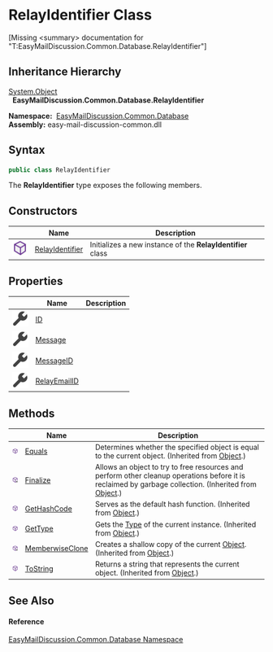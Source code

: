 RelayIdentifier Class
=====================

[Missing &lt;summary> documentation for "T:EasyMailDiscussion.Common.Database.RelayIdentifier"]



Inheritance Hierarchy
---------------------
[System.Object][1]  
  **EasyMailDiscussion.Common.Database.RelayIdentifier**  

  **Namespace:**  [EasyMailDiscussion.Common.Database][2]  
  **Assembly:** easy-mail-discussion-common.dll

Syntax
------

```csharp
public class RelayIdentifier
```

The **RelayIdentifier** type exposes the following members.


Constructors
------------

|                  | Name                 | Description                                                 |
| ---------------- | -------------------- | ----------------------------------------------------------- |
| ![Public method] | [RelayIdentifier][3] | Initializes a new instance of the **RelayIdentifier** class |


Properties
----------

|                    | Name              | Description |
| ------------------ | ----------------- | ----------- |
| ![Public property] | [ID][4]           |             |
| ![Public property] | [Message][5]      |             |
| ![Public property] | [MessageID][6]    |             |
| ![Public property] | [RelayEmailID][7] |             |


Methods
-------

|                     | Name                  | Description                                                                                                                                                |
| ------------------- | --------------------- | ---------------------------------------------------------------------------------------------------------------------------------------------------------- |
| ![Public method]    | [Equals][8]           | Determines whether the specified object is equal to the current object. (Inherited from [Object][1].)                                                      |
| ![Protected method] | [Finalize][9]         | Allows an object to try to free resources and perform other cleanup operations before it is reclaimed by garbage collection. (Inherited from [Object][1].) |
| ![Public method]    | [GetHashCode][10]     | Serves as the default hash function. (Inherited from [Object][1].)                                                                                         |
| ![Public method]    | [GetType][11]         | Gets the [Type][12] of the current instance. (Inherited from [Object][1].)                                                                                 |
| ![Protected method] | [MemberwiseClone][13] | Creates a shallow copy of the current [Object][1]. (Inherited from [Object][1].)                                                                           |
| ![Public method]    | [ToString][14]        | Returns a string that represents the current object. (Inherited from [Object][1].)                                                                         |


See Also
--------

#### Reference
[EasyMailDiscussion.Common.Database Namespace][2]  

[1]: https://docs.microsoft.com/dotnet/api/system.object
[2]: ../README.md
[3]: _ctor.md
[4]: ID.md
[5]: Message.md
[6]: MessageID.md
[7]: RelayEmailID.md
[8]: https://docs.microsoft.com/dotnet/api/system.object.equals#system-object-equals(system-object)
[9]: https://docs.microsoft.com/dotnet/api/system.object.finalize#system-object-finalize
[10]: https://docs.microsoft.com/dotnet/api/system.object.gethashcode#system-object-gethashcode
[11]: https://docs.microsoft.com/dotnet/api/system.object.gettype#system-object-gettype
[12]: https://docs.microsoft.com/dotnet/api/system.type
[13]: https://docs.microsoft.com/dotnet/api/system.object.memberwiseclone#system-object-memberwiseclone
[14]: https://docs.microsoft.com/dotnet/api/system.object.tostring#System_Object_ToString
[Public method]: ../../icons/pubmethod.svg "Public method"
[Public property]: ../../icons/pubproperty.svg "Public property"
[Protected method]: ../../icons/protmethod.svg "Protected method"